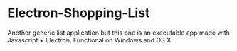# Electron-Shopping-List
Another generic list application but this one is an executable app made with Javascript + Electron. Functional on Windows and OS X.
